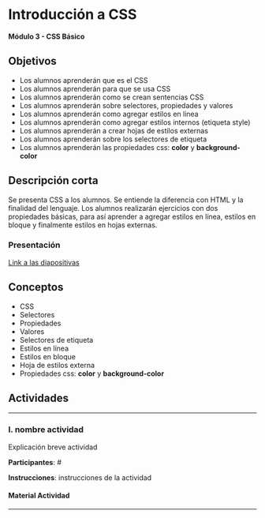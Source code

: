 # Introducción a CSS

**Módulo 3 - CSS Básico**

## Objetivos

- Los alumnos aprenderán que es el CSS
- Los alumnos aprenderán para que se usa CSS
- Los alumnos aprenderán como se crean sentencias CSS
- Los alumnos aprenderán sobre selectores, propiedades y valores
- Los alumnos aprenderán como agregar estilos en linea
- Los alumnos aprenderán como agregar estilos internos (etiqueta style)
- Los alumnos aprenderán a crear hojas de estilos externas
- Los alumnos aprenderán sobre los selectores de etiqueta
- Los alumnos aprenderán las propiedades css: **color** y **background-color**

## Descripción corta

Se presenta CSS a los alumnos. Se entiende la diferencia con HTML y la finalidad del lenguaje.
Los alumnos realizarán ejercicios con dos propiedades básicas, para así aprender a agregar estilos en línea,
estilos en bloque y finalmente estilos en hojas externas.

### Presentación

[Link a las diapositivas](https://docs.google.com/presentation/d/1SQIGXDi7fVL8vUrR9cpTXAV9lcOEpv0ANtiYnxZEnOQ/edit?usp=sharing)

## Conceptos

- CSS
- Selectores
- Propiedades
- Valores
- Selectores de etiqueta
- Estilos en línea
- Estilos en bloque
- Hoja de estilos externa
- Propiedades css: **color** y **background-color**

## Actividades

---

### I. nombre actividad

Explicación breve actividad

**Participantes**: #

**Instrucciones**: instrucciones de la actividad

#### Material Actividad

---
